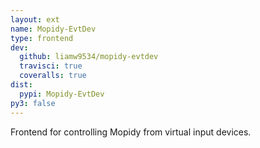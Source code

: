```yaml
---
layout: ext
name: Mopidy-EvtDev
type: frontend
dev:
  github: liamw9534/mopidy-evtdev
  travisci: true
  coveralls: true
dist:
  pypi: Mopidy-EvtDev
py3: false
---
```


Frontend for controlling Mopidy from virtual input devices.
